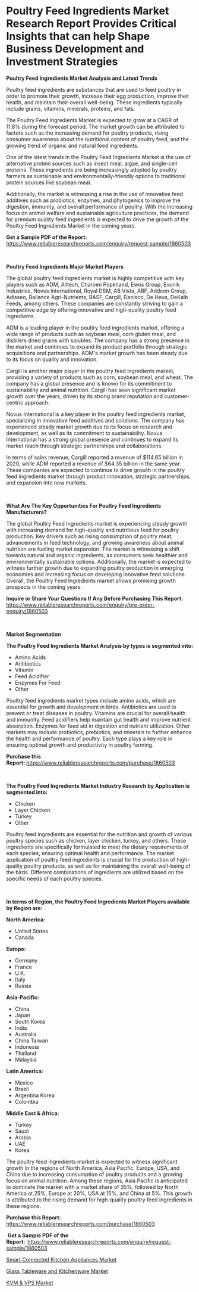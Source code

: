 <p><h1>Poultry Feed Ingredients Market Research Report Provides Critical Insights that can help Shape Business Development and Investment Strategies</h1></p><p><strong>Poultry Feed Ingredients Market Analysis and Latest Trends</strong></p>
<p><p>Poultry feed ingredients are substances that are used to feed poultry in order to promote their growth, increase their egg production, improve their health, and maintain their overall well-being. These ingredients typically include grains, vitamins, minerals, proteins, and fats.</p><p>The Poultry Feed Ingredients Market is expected to grow at a CAGR of 11.8% during the forecast period. The market growth can be attributed to factors such as the increasing demand for poultry products, rising consumer awareness about the nutritional content of poultry feed, and the growing trend of organic and natural feed ingredients.</p><p>One of the latest trends in the Poultry Feed Ingredients Market is the use of alternative protein sources such as insect meal, algae, and single-cell proteins. These ingredients are being increasingly adopted by poultry farmers as sustainable and environmentally-friendly options to traditional protein sources like soybean meal.</p><p>Additionally, the market is witnessing a rise in the use of innovative feed additives such as probiotics, enzymes, and phytogenics to improve the digestion, immunity, and overall performance of poultry. With the increasing focus on animal welfare and sustainable agriculture practices, the demand for premium quality feed ingredients is expected to drive the growth of the Poultry Feed Ingredients Market in the coming years.</p></p>
<p><strong>Get a Sample PDF of the Report:&nbsp;</strong> <a href="https://www.reliableresearchreports.com/enquiry/request-sample/1860503">https://www.reliableresearchreports.com/enquiry/request-sample/1860503</a></p>
<p>&nbsp;</p>
<p><strong>Poultry Feed Ingredients Major Market Players</strong></p>
<p><p>The global poultry feed ingredients market is highly competitive with key players such as ADM, Alltech, Charoen Popkhand, Ewos Group, Evonik Industries, Novus International, Royal DSM, AB Vista, ABF, Addcon Group, Adisseo, Ballance Agri-Nutrients, BASF, Cargill, Danisco, De Heus, DeKalb Feeds, among others. These companies are constantly striving to gain a competitive edge by offering innovative and high-quality poultry feed ingredients.</p><p>ADM is a leading player in the poultry feed ingredients market, offering a wide range of products such as soybean meal, corn gluten meal, and distillers dried grains with solubles. The company has a strong presence in the market and continues to expand its product portfolio through strategic acquisitions and partnerships. ADM's market growth has been steady due to its focus on quality and innovation.</p><p>Cargill is another major player in the poultry feed ingredients market, providing a variety of products such as corn, soybean meal, and wheat. The company has a global presence and is known for its commitment to sustainability and animal nutrition. Cargill has seen significant market growth over the years, driven by its strong brand reputation and customer-centric approach.</p><p>Novus International is a key player in the poultry feed ingredients market, specializing in innovative feed additives and solutions. The company has experienced steady market growth due to its focus on research and development, as well as its commitment to sustainability. Novus International has a strong global presence and continues to expand its market reach through strategic partnerships and collaborations.</p><p>In terms of sales revenue, Cargill reported a revenue of $114.65 billion in 2020, while ADM reported a revenue of $64.35 billion in the same year. These companies are expected to continue to drive growth in the poultry feed ingredients market through product innovation, strategic partnerships, and expansion into new markets.</p></p>
<p>&nbsp;</p>
<p><strong>What Are The Key Opportunities For Poultry Feed Ingredients Manufacturers?</strong></p>
<p><p>The global Poultry Feed Ingredients market is experiencing steady growth with increasing demand for high-quality and nutritious feed for poultry production. Key drivers such as rising consumption of poultry meat, advancements in feed technology, and growing awareness about animal nutrition are fueling market expansion. The market is witnessing a shift towards natural and organic ingredients, as consumers seek healthier and environmentally sustainable options. Additionally, the market is expected to witness further growth due to expanding poultry production in emerging economies and increasing focus on developing innovative feed solutions. Overall, the Poultry Feed Ingredients market shows promising growth prospects in the coming years.</p></p>
<p><strong>Inquire or Share Your Questions If Any Before Purchasing This Report:</strong> <a href="https://www.reliableresearchreports.com/enquiry/pre-order-enquiry/1860503">https://www.reliableresearchreports.com/enquiry/pre-order-enquiry/1860503</a></p>
<p>&nbsp;</p>
<p><strong>Market Segmentation</strong></p>
<p><strong>The Poultry Feed Ingredients Market Analysis by types is segmented into:</strong></p>
<p><ul><li>Amino Acids</li><li>Antibiotics</li><li>Vitamin</li><li>Feed Acidifier</li><li>Enzymes For Feed</li><li>Other</li></ul></p>
<p><p>Poultry feed ingredients market types include amino acids, which are essential for growth and development in birds. Antibiotics are used to prevent or treat diseases in poultry. Vitamins are crucial for overall health and immunity. Feed acidifiers help maintain gut health and improve nutrient absorption. Enzymes for feed aid in digestion and nutrient utilization. Other markets may include probiotics, prebiotics, and minerals to further enhance the health and performance of poultry. Each type plays a key role in ensuring optimal growth and productivity in poultry farming.</p></p>
<p><strong>Purchase this Report:&nbsp;</strong><a href="https://www.reliableresearchreports.com/purchase/1860503">https://www.reliableresearchreports.com/purchase/1860503</a></p>
<p>&nbsp;</p>
<p><strong>The Poultry Feed Ingredients Market Industry Research by Application is segmented into:</strong></p>
<p><ul><li>Chicken</li><li>Layer Chicken</li><li>Turkey</li><li>Other</li></ul></p>
<p><p>Poultry feed ingredients are essential for the nutrition and growth of various poultry species such as chicken, layer chicken, turkey, and others. These ingredients are specifically formulated to meet the dietary requirements of each species, ensuring optimal health and performance. The market application of poultry feed ingredients is crucial for the production of high-quality poultry products, as well as for maintaining the overall well-being of the birds. Different combinations of ingredients are utilized based on the specific needs of each poultry species.</p></p>
<p>&nbsp;</p>
<p><strong>In terms of Region, the Poultry Feed Ingredients Market Players available by Region are:</strong></p>
<p>
    <p> <strong> North America: </strong>
        <ul>
            <li>United States</li>
            <li>Canada</li>
        </ul>
        </p> 
    <p> <strong> Europe: </strong>
        <ul>
            <li>Germany</li>
            <li>France</li>
            <li>U.K.</li>
            <li>Italy</li>
            <li>Russia</li>
        </ul>
        </p> 
    <p> <strong> Asia-Pacific: </strong>
        <ul>
            <li>China</li>
            <li>Japan</li>
            <li>South Korea</li>
            <li>India</li>
            <li>Australia</li>
            <li>China Taiwan</li>
            <li>Indonesia</li>
            <li>Thailand</li>
            <li>Malaysia</li>
        </ul>
        </p> 
    <p> <strong> Latin America: </strong>
        <ul>
            <li>Mexico</li>
            <li>Brazil</li>
            <li>Argentina Korea</li>
            <li>Colombia</li>
        </ul>
        </p> 
    <p> <strong> Middle East & Africa: </strong>
        <ul>
            <li>Turkey</li>
            <li>Saudi</li>
            <li>Arabia</li>
            <li>UAE</li>
            <li>Korea</li>
        </ul>
    </p>
    </p>
<p><p>The poultry feed ingredients market is expected to witness significant growth in the regions of North America, Asia Pacific, Europe, USA, and China due to increasing consumption of poultry products and a growing focus on animal nutrition. Among these regions, Asia Pacific is anticipated to dominate the market with a market share of 35%, followed by North America at 25%, Europe at 20%, USA at 15%, and China at 5%. This growth is attributed to the rising demand for high-quality poultry feed ingredients in these regions.</p></p>
<p><strong>Purchase this Report: </strong><a href="https://www.reliableresearchreports.com/purchase/1860503">https://www.reliableresearchreports.com/purchase/1860503</a></p>
<p>&nbsp;<strong>Get a Sample PDF of the Report:&nbsp;&nbsp;</strong><a href="https://www.reliableresearchreports.com/enquiry/request-sample/1860503">https://www.reliableresearchreports.com/enquiry/request-sample/1860503</a></p>
<p><strong></strong></p>
<p><p><a href="https://view.publitas.com/reportprime-1/smart-connected-kitchen-appliances-market-research-report-provides-thorough-industry-overview-which-offers-an-in-depth-analysis-of-product-trends-and-new-market-divisions/">Smart Connected Kitchen Appliances Market</a></p><p><a href="https://view.publitas.com/reportprime-1/glass-tableware-and-kitchenware-market-size-market-trends-and-growth-outlook-forecasted-for-period-from-2024-to-2031/">Glass Tableware and Kitchenware Market</a></p><p><a href="https://view.publitas.com/reportprime-1/kvm-vps-market-size-growing-and-forecasted-for-period-from-2024-2031-and-provides-complete-market-analysis-of-this-market/">KVM & VPS Market</a></p></p>